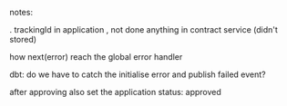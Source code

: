 notes:

. trackingId in application , not done anything in contract service (didn't stored)

how next(error) reach the global error handler 

dbt: do we have to catch the initialise error and publish failed event?

after approving also set the application status: approved